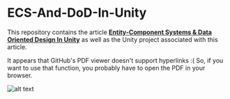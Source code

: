 # ECS-And-DoD-In-Unity
This repository contains the article [**Entity-Component Systems & Data Oriented Design
In Unity**](https://github.com/LifeIsGoodMI/ECS-And-DoD-In-Unity/blob/master/ECS_DoD_Unity.pdf)  as well as the Unity project associated with this article.

It appears that GitHub's PDF viewer doesn't support hyperlinks :( So, if you want to use that function, you probably have to open the PDF in your browser.


![alt text](https://github.com/LifeIsGoodMI/ECS-And-DoD-In-Unity/blob/master/Media/killerbirds.png)
